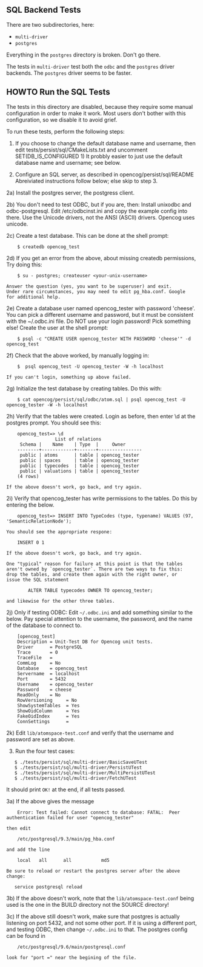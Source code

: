 
SQL Backend Tests
-----------------
There are two subdirectories, here:

* `multi-driver`
* `postgres`

Everything in the `postgres` directory is broken. Don't go there.

The tests in `multi-driver` test both the `odbc` and the `postgres`
driver backends.  The `postgres` driver seems to be faster.


HOWTO Run the SQL Tests
-----------------------

The tests in this directory are disabled, because they require some
manual configuration in order to make it work. Most users don't bother
with this configuration, so we disable it to avoid grief.

To run these tests, perform the following steps:

1) If you choose to change the default database name and username, then
   edit tests/persist/sql/CMakeLists.txt and uncomment
   SET(DB_IS_CONFIGURED 1)  It probbly easier to just use the default
   database name and username; see below.

2) Configure an SQL server, as described in opencog/persist/sql/README
   Abreiviated instructions follow below; else skip to step 3.

2a) Install the postgres server, the postgress client.

2b) You don't need to test ODBC, but if you are, then:
    Install unixodbc and odbc-postgresql.
    Edit /etc/odbcinst.ini and copy the example config into there.
    Use the Unicode drivers, not the ANSI (ASCII) drivers. Opencog
    uses unicode.

2c) Create a test database. This can be done at the shell prompt:
```
    $ createdb opencog_test
```
2d) If you get an error from the above, about missing createdb permissions,
    Try doing this:
```
    $ su - postgres; createuser <your-unix-username>
```
    Answer the question (yes, you want to be superuser) and exit.
    Under rare circumstances, you may need to edit pg_hba.conf. Google
    for additional help.

2e) Create a database user named opencog_tester with password 'cheese'.
    You can pick a different username and password, but it must be
    consistent with the ~/.odbc.ini file. Do NOT use your login password!
    Pick something else! Create the user at the shell prompt:
```
    $ psql -c "CREATE USER opencog_tester WITH PASSWORD 'cheese'" -d opencog_test
```
2f) Check that the above worked, by manually logging in:
```
    $  psql opencog_test -U opencog_tester -W -h localhost
```
    If you can't login, something up above failed.

2g) Initialize the test database by creating tables. Do this with:
```
    $ cat opencog/persist/sql/odbc/atom.sql | psql opencog_test -U opencog_tester -W -h localhost
```
2h) Verify that the tables were created. Login as before, then enter \d
    at the postgres prompt.  You should see this:
```
    opencog_test=> \d
                  List of relations
     Schema |    Name    | Type  |     Owner
    --------+------------+-------+----------------
     public | atoms      | table | opencog_tester
     public | spaces     | table | opencog_tester
     public | typecodes  | table | opencog_tester
     public | valuations | table | opencog_tester
    (4 rows)
```
    If the above doesn't work, go back, and try again.

2i) Verify that opencog_tester has write permissions to the tables. Do
    this by entering the below.
```
    opencog_test=> INSERT INTO TypeCodes (type, typename) VALUES (97, 'SemanticRelationNode');
```
    You should see the appropriate respone:
```
    INSERT 0 1
```
    If the above doesn't work, go back, and try again.

    One "typical" reason for failure at this point is that the tables
    aren't owned by `opencog_tester`. There are two ways to fix this:
    drop the tables, and create them again with the right owner, or
    issue the SQL statement
```
        ALTER TABLE typecodes OWNER TO opencog_tester;
```
    and likewise for the other three tables.

2j) Only if testing ODBC:
    Edit `~/.odbc.ini` and add something similar to the below. Pay special
    attention to the username, the password, and the name of the database
    to connect to.
```
    [opencog_test]
    Description = Unit-Test DB for Opencog unit tests.
    Driver      = PostgreSQL
    Trace       = 0
    TraceFile   =
    CommLog     = No
    Database    = opencog_test
    Servername  = localhost
    Port        = 5432
    Username    = opencog_tester
    Password    = cheese
    ReadOnly    = No
    RowVersioning     = No
    ShowSystemTables  = Yes
    ShowOidColumn     = Yes
    FakeOidIndex      = Yes
    ConnSettings      =
```

2k) Edit `lib/atomspace-test.conf` and verify that the username and password
    are set as above.

3) Run the four test cases:

```
   $ ./tests/persist/sql/multi-driver/BasicSaveUTest
   $ ./tests/persist/sql/multi-driver/PersistUTest
   $ ./tests/persist/sql/multi-driver/MultiPersistUTest
   $ ./tests/persist/sql/multi-driver/FetchUTest
```
   It should print `OK!` at the end, if all tests passed.

3a) If the above gives the message
```
    Error: Test failed: Cannot connect to database: FATAL:  Peer authentication failed for user "opencog_tester"
```
    then edit
```
    /etc/postgresql/9.3/main/pg_hba.conf
```
    and add the line
```
    local   all      all           md5
```
    Be sure to reload or restart the postgres server after the above change:
```
   service postgresql reload
```


3b) If the above doesn't work, note that the `lib/atomspace-test.conf`
    being used is the one in the BUILD directory not the SOURCE directory!

3c) If the above still doesn't work, make sure that postgres is actually
    listening on port 5432, and not some other port.  If it is using a
    different port, and testing ODBC, then change `~/.odbc.ini` to that.
    The postgres config can be found in
```
    /etc/postgresql/9.6/main/postgresql.conf
```
    look for "port =" near the begining of the file.
